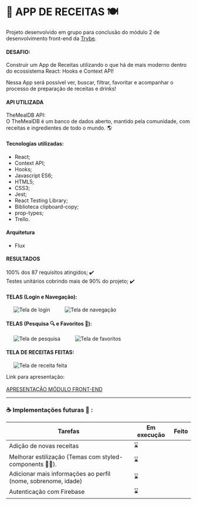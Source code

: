 # :medal_sports: APP DE RECEITAS :plate_with_cutlery:


Projeto desenvolvido em grupo para conclusão do módulo 2 de desenvolvimento front-end da [Trybe](https://www.betrybe.com/?utm_medium=cpc&utm_source=google&utm_campaign=Brand&utm_content=ad03_din_h&gclid=Cj0KCQjw9_mDBhCGARIsAN3PaFNosPNg-Ngtx3s6aTG7konh-9_FIhdRMlsG98Cwhf0WG2tIQhtg1RcaAi1tEALw_wcB).

#### DESAFIO:

Construir um App de Receitas utilizando o que há de mais moderno dentro do ecossistema React: Hooks e Context API!

Nessa App será possível ver, buscar, filtrar, favoritar e acompanhar o processo de preparação de receitas e drinks!

#### API UTILIZADA 
TheMealDB API:<br>
O TheMealDB é um banco de dados aberto, mantido pela comunidade, com receitas e ingredientes de todo o mundo. :earth_americas:


#### Tecnologias utilizadas: 
* React;
* Context API;
* Hooks;
* Javascript ES6;
* HTML5;
* CSS3;
* Jest;
* React Testing Library;
* Biblioteca clipboard-copy;
* prop-types;
* Trello.

#### Arquitetura
* Flux

#### RESULTADOS
100% dos 87 requisitos atingidos; :heavy_check_mark: <br>
Testes  unitários cobrindo mais de 90% do projeto; :heavy_check_mark:

#### TELAS (Login e Navegação):
        

<img align="left" src="https://user-images.githubusercontent.com/21336683/114956285-ec9afb80-9e34-11eb-9773-2e3832e74fd1.gif" alt="Tela de login" title="Login" hspace="20"/>
<img src="https://user-images.githubusercontent.com/21336683/114957849-39340600-9e38-11eb-8ce7-510ecc771e36.gif" alt="Tela de navegação" title="Navegação" hspace="20"/>
<br/>

#### TELAS (Pesquisa :mag: e Favoritos :star2:):


<img align="left" src="https://user-images.githubusercontent.com/21336683/114958099-bbbcc580-9e38-11eb-9bc8-953fff399a2f.gif" alt="Tela de pesquisa" title="Pesquisa" hspace="20"/>
<img src="https://user-images.githubusercontent.com/21336683/114958628-c4fa6200-9e39-11eb-93f0-0174a23bd7c0.gif" alt="Tela de favoritos" title="Favoritos" hspace="20"/>
<br/>

#### TELA DE RECEITAS FEITAS:


<img src="https://user-images.githubusercontent.com/21336683/114958731-0428b300-9e3a-11eb-9521-b66317319847.gif" alt="Tela de receita feita" title="Receita feita" hspace="20"/>
<br/>

Link para apresentação:
<br>
<br>
[APRESENTAÇÃO MÓDULO FRONT-END](https://drive.google.com/drive/u/0/folders/1RrJnz-D-rstEA1CHaP2O5JbgLWBIpUQc) 


<hr/>

### :coffee: Implementações futuras :mechanical_arm: :

Tarefas                                                       | Em execução      |  Feito     |
--------------------------------------------------------------| ---------------- | -----------|
Adição de novas receitas                                      |   :hourglass:    |            |
Melhorar estilização (Temas com styled-components 💅🏾).        |   :hourglass:    |            | 
Adicionar mais informações ao perfil (nome, sobrenome, idade) |   :hourglass:    |            |
Autenticação com Firebase                                     |   :hourglass:    |            |
